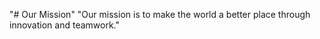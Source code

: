 "# Our Mission" 
"Our mission is to make the world a better place through innovation and teamwork." 
